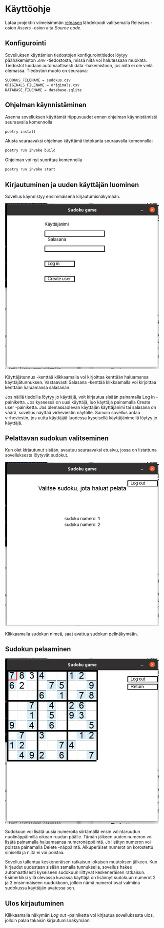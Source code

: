 # Käyttöohje
Lataa projektin viimeisimmän [releasen](https://github.com/oliviahorjamo/OhTe-harjoitustyo-2022/releases) lähdekoodi 
valitsemalla Releases -osion _Assets_ -osion alta _Source code_.

## Konfigurointi
Sovelluksen käyttämien tiedostojen konfigurointitiedot löytyy päähakemiston _.env_ -tiedostosta, missä niitä voi halutessaan muokata.
Tiedostot luodaan automaattisesti data -hakemistoon, jos niitä ei ole vielä olemassa. Tiedoston muoto on seuraava:
```
SUDOKUS_FILENAME = sudokus.csv
ORIGINALS_FILENAME = originals.csv
DATABASE_FILENAME = database.sqlite
```

## Ohjelman käynnistäminen

Asenna sovelluksen käyttämät riippuvuudet ennen ohjelman käynnistämistä seuraavalla komennolla:
```bash
poetry install
```

Alusta seuraavaksi ohjelman käyttämä tietokanta seuraavalla komennolla:
```bash
poetry run invoke build
```

Ohjelman voi nyt suorittaa komennolla

```bash
poetry run invoke start
```

## Kirjautuminen ja uuden käyttäjän luominen

Sovellus käynnistyy ensimmäisenä kirjautumisnäkymään. 

![](./kuvia/etusivu_uusi.png)

Käyttäjätunnus -kenttää klikkaamalla voi kirjoittaa kenttään haluamansa käyttäjätunnuksen.
Vastaavasti Salasana -kenttää klikkaamalla voi kirjoittaa kenttään haluamansa salasanan.

Jos näillä tiedoilla löytyy jo käyttäjä, voit kirjautua sisään painamalla Log in -painiketta. Jos kyseessä on uusi käyttäjä,
luo käyttäjä painamalla Create user -painiketta. Jos olemassaolevan käyttäjän käyttäjänimi tai salasana on väärä, sovellus
näyttää virheviestin näytölle. Samoin sovellus antaa virheviestin, jos uutta käyttäjää luodessa kyseisellä käyttäjänimellä löytyy jo käyttäjä.

## Pelattavan sudokun valitseminen

Kun olet kirjautunut sisään, avautuu seuraavaksi etusivu, jossa on listattuna sovelluksesta löytyvät sudokut. 

![](./kuvia/sudokulista_uusi.png)

Klikkaamalla sudokun
nimeä, saat avattua sudokun pelinäkymään.

## Sudokun pelaaminen

![](./kuvia/pelinakyma_uusi.png)

Sudokuun voi lisätä uusia numeroita siirtämällä ensin valintaruudun nuolinäppäimillä oikean ruudun päälle. Tämän jälkeen uuden numeron
voi lisätä painamalla haluamaansa numeronäppäintä. Jo lisätyn numeron voi poistaa painamalla Delete -näppäintä.  Alkuperäiset numerot on korostettu sinisellä ja niitä ei voi poistaa.

Sovellus tallentaa keskeneräisen ratkaisun jokaisen muutoksen jälkeen. Kun kirjaudut uudestaan sisään samalla tunnuksella,
sovellus hakee automaattisesti kyseiseen sudokuun liittyvät keskeneräisen ratkaisun. Esimerkiksi yllä olevassa kuvassa käyttäjä on lisännyt sudokuun numerot 2 ja 3 ensimmäiseen ruudukkoon, jolloin nämä numerot ovat valmiina sudokussa käyttäjän avatessa sen.

## Ulos kirjautuminen

Klikkaamalla näkymän _Log out_ -painiketta voi kirjautua sovelluksesta ulos, jolloin palaa takaisin kirjautumisnäkymään.
